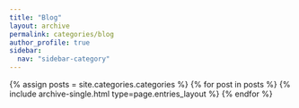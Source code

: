 ```yaml
---
title: "Blog"
layout: archive
permalink: categories/blog
author_profile: true
sidebar:
  nav: "sidebar-category"
---
```



{% assign posts = site.categories.categories %}
{% for post in posts %} {% include archive-single.html type=page.entries_layout %} {% endfor %}